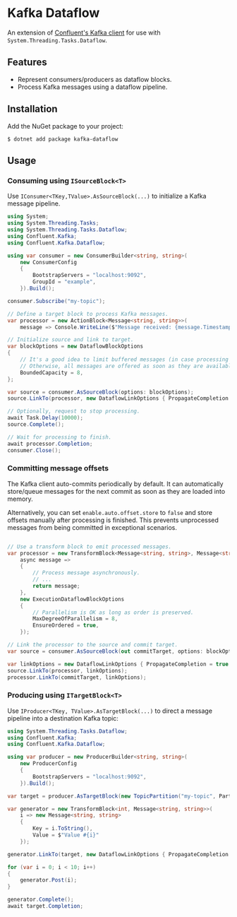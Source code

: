 # Kafka Dataflow
An extension of [Confluent's Kafka client](https://github.com/confluentinc/confluent-kafka-dotnet) for use with `System.Threading.Tasks.Dataflow`.

## Features
* Represent consumers/producers as dataflow blocks.
* Process Kafka messages using a dataflow pipeline.

## Installation

Add the NuGet package to your project:

    $ dotnet add package kafka-dataflow

## Usage

### Consuming using `ISourceBlock<T>`

Use `IConsumer<TKey,TValue>.AsSourceBlock(...)` to initialize a Kafka message pipeline.

```c#
using System;
using System.Threading.Tasks;
using System.Threading.Tasks.Dataflow;
using Confluent.Kafka;
using Confluent.Kafka.Dataflow;

using var consumer = new ConsumerBuilder<string, string>(
    new ConsumerConfig
    {
        BootstrapServers = "localhost:9092",
        GroupId = "example",
    }).Build();

consumer.Subscribe("my-topic");

// Define a target block to process Kafka messages.
var processor = new ActionBlock<Message<string, string>>(
    message => Console.WriteLine($"Message received: {message.Timestamp}"));

// Initialize source and link to target.
var blockOptions = new DataflowBlockOptions
{
    // It's a good idea to limit buffered messages (in case processing falls behind).
    // Otherwise, all messages are offered as soon as they are available.
    BoundedCapacity = 8,
};

var source = consumer.AsSourceBlock(options: blockOptions);
source.LinkTo(processor, new DataflowLinkOptions { PropagateCompletion = true });

// Optionally, request to stop processing.
await Task.Delay(10000);
source.Complete();

// Wait for processing to finish.
await processor.Completion;
consumer.Close();
```

### Committing message offsets

The Kafka client auto-commits periodically by default. It can automatically store/queue messages for the next commit as soon as they are loaded into memory.

Alternatively, you can set `enable.auto.offset.store` to `false` and store offsets manually after processing is finished. This prevents unprocessed messages from being committed in exceptional scenarios.

```c#

// Use a transform block to emit processed messages.
var processor = new TransformBlock<Message<string, string>, Message<string, string>>(
    async message =>
    {
        // Process message asynchronously.
        // ...
        return message;
    },
    new ExecutionDataflowBlockOptions
    {
        // Parallelism is OK as long as order is preserved.
        MaxDegreeOfParallelism = 8,
        EnsureOrdered = true,
    });

// Link the processor to the source and commit target.
var source = consumer.AsSourceBlock(out commitTarget, options: blockOptions);

var linkOptions = new DataflowLinkOptions { PropagateCompletion = true };
source.LinkTo(processor, linkOptions);
processor.LinkTo(commitTarget, linkOptions);
```

### Producing using `ITargetBlock<T>`

Use `IProducer<TKey, TValue>.AsTargetBlock(...)` to direct a message pipeline into a destination Kafka topic:

```c#
using System.Threading.Tasks.Dataflow;
using Confluent.Kafka;
using Confluent.Kafka.Dataflow;

using var producer = new ProducerBuilder<string, string>(
    new ProducerConfig
    {
        BootstrapServers = "localhost:9092",
    }).Build();

var target = producer.AsTargetBlock(new TopicPartition("my-topic", Partition.Any));

var generator = new TransformBlock<int, Message<string, string>>(
    i => new Message<string, string>
    {
        Key = i.ToString(),
        Value = $"Value #{i}"
    });

generator.LinkTo(target, new DataflowLinkOptions { PropagateCompletion = true });

for (var i = 0; i < 10; i++)
{
    generator.Post(i);
}

generator.Complete();
await target.Completion;
```
